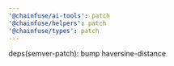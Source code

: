```yaml
---
'@chainfuse/ai-tools': patch
'@chainfuse/helpers': patch
'@chainfuse/types': patch
---
```


deps(semver-patch): bump haversine-distance
